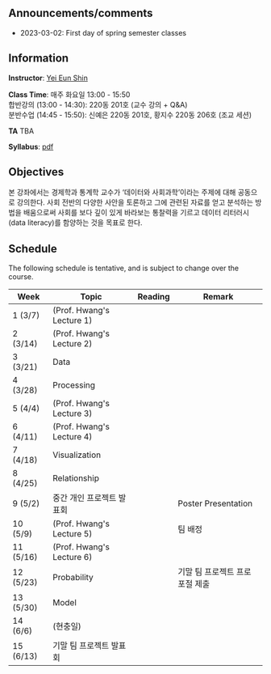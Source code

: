 ## Announcements/comments

  * 2023-03-02: First day of spring semester classes 

## Information 

**Instructor**: [Yei Eun Shin](mailto:shin.y@snu.ac.kr)

**Class Time**: 매주 화요일 13:00 - 15:50  
합반강의 (13:00 - 14:30): 220동 201호 (교수 강의 + Q&A)  
분반수업 (14:45 - 15:50): 신예은 220동 201호, 황지수 220동 206호 (조교 세션)

<!-- **Office Hours**: Fridays 13:00 ~ 16:00 at 25-216 or by appoinment -->

**TA**
TBA <!-- 김세호 ksh321ksh at snu dot ac dot kr;-->

<!-- **Textbook**: [R for Data Science](http://r4ds.had.co.nz/index.html) by Hadley Wickham and Garret Grolemund

**References**: [Advanced R](http://adv-r.had.co.nz/) ([Korean translation](http://jpub.tistory.com/792)); 
    [The Art of R Programming](https://nostarch.com/artofr.htm) ([Korean translation](http://www.acornpub.co.kr/book/r-programming)) -->

**Syllabus**: [pdf](./syllabus_주탐1_data_2023spring.pdf)

## Objectives

본 강좌에서는 경제학과 통계학 교수가 ‘데이터와 사회과학’이라는 주제에 대해 공동으로 강의한다. 사회 전반의 다양한 사안을 토론하고 그에 관련된 자료를 얻고 분석하는 방법을 배움으로써 사회를 보다 깊이 있게 바라보는 통찰력을 기르고 데이터 리터러시(data literacy)를 함양하는 것을 목표로 한다.

## Schedule

The following schedule is tentative, and is subject to change over the course.

| Week | Topic | Reading | Remark |
| ----- | ----- | ----- | ----- | 
| 1 (3/7)      | (Prof. Hwang's Lecture 1) |  |  |  
| 2 (3/14)     | (Prof. Hwang's Lecture 2) |  |  |  
| 3 (3/21)    | Data |  |  |  
| 4 (3/28)    | Processing |  |  |  
| 5 (4/4)    | (Prof. Hwang's Lecture 3) |  |  |  
| 6 (4/11)    | (Prof. Hwang's Lecture 4) |  |  |  
| 7 (4/18)  | Visualization |  |  |  
| 8 (4/25)  | Relationship |  |  |  
| 9 (5/2)  | 중간 개인 프로젝트 발표회 |  | Poster Presentation |  
| 10 (5/9)   | (Prof. Hwang's Lecture 5) |  | 팀 배정 |  
| 11 (5/16) | (Prof. Hwang's Lecture 6) |  |  |  
| 12 (5/23) | Probability |  | 기말 팀 프로젝트 프로포절 제출 |  
| 13 (5/30) | Model |  |  |  
| 14 (6/6)   | (현충일) |  |  |  
| 15 (6/13)  | 기말 팀 프로젝트 발표회 |  |  |  

<!--
| Week | Topic | Reading | Assignment | Due Date |
|---| --- | --- | --- | --- |
| 1 (9/1)      | [Introduction](./lectures/01-intro) | Ch. 1 | [Homework 1](./hw/hw1.html)  | 2022-09-21 |
| 2 (9/6, 9/8)     | [Data Visualization I, II](./lectures/02-visualization), Workflows, R Markdown | Chs. 2, 3, 28, 4, 6, 8, 27 | |   |
| 3 (9/13, 9/15)    | [Data Transformation I, II](./lectures/03-transformation) | Ch. 5 |  |  |
| 4 (9/20, 9/22)    | [Data Transformation III](./lectures/03-transformation), [Exploratory Data Analysis I](./lectures/04-EDA) | Chs. 5, 7 | [Homework 2](./hw/hw2-updated.html) | 2022-10-16  |
| 5 (9/27, 9/29)    | [Exploratory Data Analysis II, III](./lectures/04-EDA) | Ch. 7 |  |  |
| 6 (10/4, 10/6)    | [Import and Tidy Data I, II](./lectures/05-tidy) | Chs. 10, 11, 12 |  |  |
| 7 (10/11, 10/13)  | [Import and Tidy Data III](./lectures/05-tidy), [Relational Data](./lectures/06-relational) | Chs. 10, 11, 12, 13 | [Final Project](./project/project.md) [[Rmd](./project/project.Rmd)]  | 2022-12-10 |
| 8 (10/18, 10/20)  | [Strings I, II](./lectures/07-string) | Ch. 14 | [Homework 3](./hw/hw3.html) | 2022-11-09 |
| 9 (10/25, 10/27)  | [Factors, Date and Times I, II](./lectures/08-factors)  | Chs. 15, 16 |  |  |
| 10 (11/1, 11/3)   | [Pipes](./lectures/09-pipe), [Functions I](./lectures/10-functions) | Chs. 18, 19 |  |  |
| 11 (11/8, 11/10) | [Functions II](./lectures/10-functions), [Vectors I](./lectures/11-vectors) | Chs. 19, 20 | [Homework 4](./hw/hw4.html) | 2022-11-30  |
| 12 (11/15, 11/17) | [Vectors II](./lectures/11-vectors), [Iteration I](./lectures/12-iteration) | Chs. 20, 21 |  |  |
| 13 (11/22, 11/24) | [Iteration II](./lectures/12-iteration), [Model Basics I](./lectures/13-model_basics) | Chs. 21, 22, 23  |  |  |
| 14 (11/29, 12/1)   | [Model Basics II](./lectures/13-model_basics), [Model Building I](./lectures/14-model_building) | Chs. 23, 24 |  |  |
| 15 (12/6, 12/8)  | [Model Building II](./lectures/14-model_building), Final Project | Chs. 24, 25 | | |
| 16 (12/13)  | Final Project | | | |
-->

<!-- ## Acknowledgment
Lecture notes for this course were arranged from the source code of the textbook available at <https://github.com/hadley/r4ds>. -->
